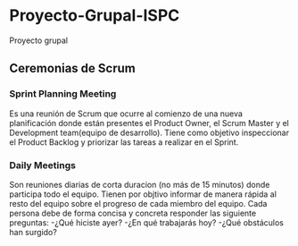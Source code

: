 # Proyecto-Grupal-ISPC
Proyecto grupal
## Ceremonias de Scrum
### Sprint Planning Meeting 
Es una reunión de Scrum que ocurre al comienzo de una nueva planificación donde están presentes el Product Owner, el Scrum Master y el Development team(equipo de desarrollo). Tiene como objetivo inspeccionar el Product Backlog y priorizar las tareas a realizar en el Sprint.
### Daily Meetings
Son reuniones diarias de corta duracion (no más de 15 minutos) donde participa todo el equipo. Tienen por objtivo informar de manera rápida al resto del equipo sobre el progreso de cada miembro del equipo. 
Cada persona debe de forma concisa y concreta responder las siguiente preguntas:
-¿Qué hiciste ayer?
-¿En qué trabajarás hoy?
-¿Qué obstáculos han surgido?
